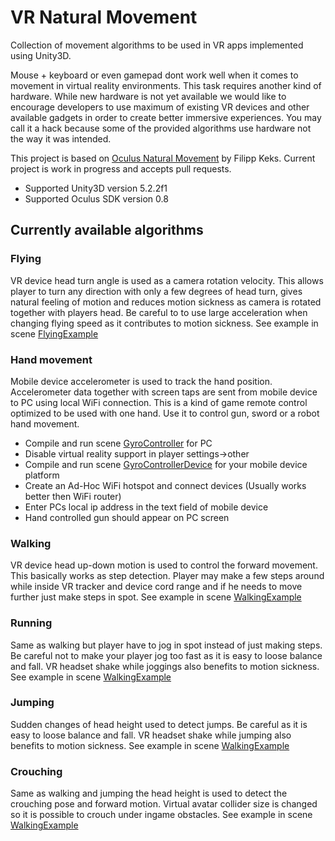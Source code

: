# VR Natural Movement

Collection of movement algorithms to be used in VR apps implemented using Unity3D.

Mouse + keyboard or even gamepad dont work well when it comes to movement in virtual reality environments. This task requires another kind of hardware. While new hardware is not yet available we would like to encourage developers to use maximum of existing VR devices and other available gadgets in order to create better immersive experiences.
You may call it a hack because some of the provided algorithms use hardware not the way it was intended.

This project is based on [Oculus Natural Movement](https://github.com/taphos/oculus-natural-movement) by Filipp Keks. Current project is work in progress and accepts pull requests.

 * Supported Unity3D version 5.2.2f1
 * Supported Oculus SDK version 0.8

## Currently available algorithms

### Flying

VR device head turn angle is used as a camera rotation velocity. This allows player to turn any direction with only a few degrees of head turn, gives natural feeling of motion and reduces motion sickness as camera is rotated together with players head. Be careful to to use large acceleration when changing flying speed as it contributes to motion sickness.
See example in scene [FlyingExample](blob/master/Assets/VRNaturalMovement/Scenes/FlyingExample.unity)

### Hand movement

Mobile device accelerometer is used to track the hand position. Accelerometer data together with screen taps are sent from mobile device to PC using local WiFi connection. This is a kind of game remote control optimized to be used with one hand. Use it to control gun, sword or a robot hand movement.

 * Compile and run scene [GyroController](blob/master/Assets/GyroController/Scenes/GyroControllerDevice.unity) for PC
 * Disable virtual reality support in player settings->other
 * Compile and run scene [GyroControllerDevice](blob/master/Assets/GyroController/Scenes/GyroControllerDevice.unity) for your mobile device platform 
 * Create an Ad-Hoc WiFi hotspot and connect devices (Usually works better then WiFi router)
 * Enter PCs local ip address in the text field of mobile device
 * Hand controlled gun should appear on PC screen

### Walking

VR device head up-down motion is used to control the forward movement. This basically works as step detection. Player may make a few steps around  while inside VR tracker and device cord range and if he needs to move further just make steps in spot.
See example in scene [WalkingExample](blob/master/Assets/VRNaturalMovement/Scenes/WalkingExample.unity)

### Running

Same as walking but player have to jog in spot instead of just making steps. Be careful not to make your player jog too fast as it is easy to loose balance and fall. VR headset shake while joggings also benefits to motion sickness.
See example in scene [WalkingExample](blob/master/Assets/VRNaturalMovement/Scenes/WalkingExample.unity)

### Jumping

Sudden changes of head height used to detect jumps. Be careful as it is easy to loose balance and fall. VR headset shake while jumping also benefits to motion sickness.
See example in scene [WalkingExample](blob/master/Assets/VRNaturalMovement/Scenes/WalkingExample.unity)

### Crouching

Same as walking and jumping the head height is used to detect the crouching pose and forward motion. Virtual avatar collider size is changed so it is possible to crouch under ingame obstacles.
See example in scene [WalkingExample](blob/master/Assets/VRNaturalMovement/Scenes/WalkingExample.unity)

